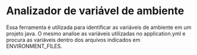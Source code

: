 # Analizador de variável de ambiente

Essa ferramenta é utilizada para identificar as variáveis de ambiente em um projeto java. 
O mesmo analise as variáveis utilizadas no application.yml e procura as variáveis dentro dos arquivos indicados em ENVIRONMENT_FILES.